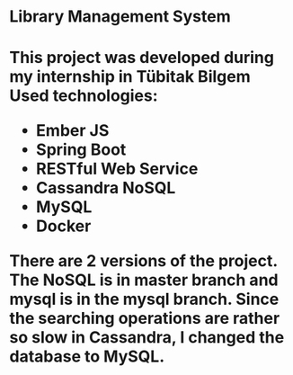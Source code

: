 <h1> Library Management System <h1>
  
  This project was developed during my internship in Tübitak Bilgem
  <br>
  Used technologies:
  * Ember JS
  * Spring Boot
  * RESTful Web Service
  * Cassandra NoSQL
  * MySQL
  * Docker
  
  There are 2 versions of the project. The NoSQL is in master branch and mysql is in the mysql branch. Since the searching operations are rather so slow in Cassandra, I changed the database to MySQL.
